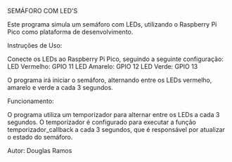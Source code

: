 SEMÁFORO COM LED'S

Este programa simula um semáforo com LEDs, utilizando o Raspberry Pi Pico como plataforma de desenvolvimento.

Instruções de Uso:

Conecte os LEDs ao Raspberry Pi Pico, seguindo a seguinte configuração:
LED Vermelho: GPIO 11
LED Amarelo: GPIO 12
LED Verde: GPIO 13

O programa irá iniciar o semáforo, alternando entre os LEDs vermelho, amarelo e verde a cada 3 segundos.

Funcionamento:

O programa utiliza um temporizador para alternar entre os LEDs a cada 3 segundos. 
O temporizador é configurado para executar a função temporizador_callback a cada 3 segundos, que é responsável por atualizar o estado do semáforo.

Autor: Douglas Ramos